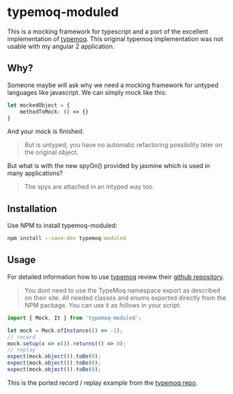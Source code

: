# typemoq-moduled

This is a mocking framework for typescript and a port of the excellent implementation of [typemoq](https://github.com/florinn/typemoq). This original typemoq implementation was not usable with my angular 2 application.

## Why?

Someone maybe will ask why we need a mocking framework for untyped languages like javascript. We can simply mock like this:

```typescript
let mockedObject = {
    methodToMock: () => {}
}

```
And your mock is finished.

> But is untyped, you have no automatic refactoring possibility later on the original object.

But what is with the new spyOn() provided by jasmine which is used in many applications?

> The spys are attached in an intyped way too.

## Installation

Use NPM to install typemoq-moduled:

```cmd
npm install --save-dev typemoq-moduled 
```

## Usage

For detailed information how to use [typemoq](https://github.com/florinn/typemoq) review their [github repository](https://github.com/florinn/typemoq).

> You dont need to use the TypeMoq namespace export as described on their site. All needed classes and enums exported directly from the NPM package. You can use it as follows in your script:

```typescript
import { Mock, It } from 'typemoq-moduled';

let mock = Mock.ofInstance(() => -1);
// record
mock.setup(x => x()).returns(() => 0);
// replay
expect(mock.object()).toBe(0);
expect(mock.object()).toBe(0);
expect(mock.object()).toBe(0);

```

This is the ported record / replay example from the [typemoq repo](https://github.com/florinn/typemoq).

